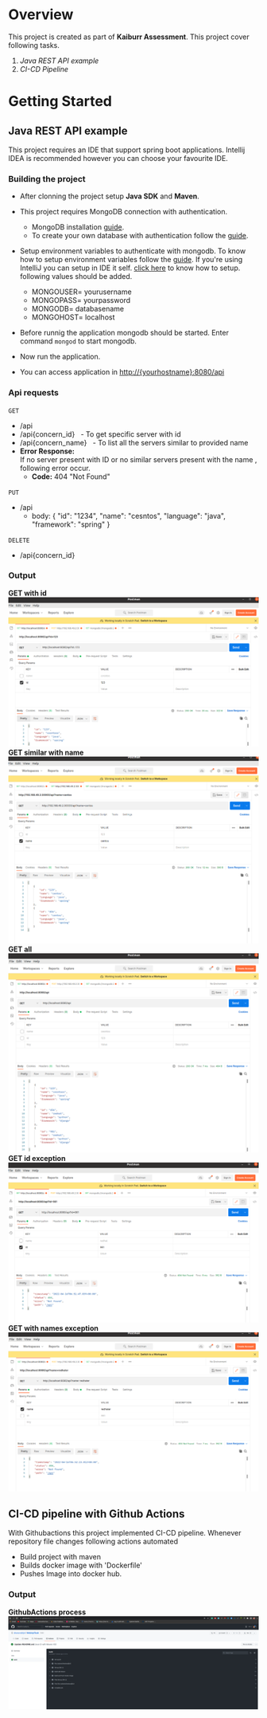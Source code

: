 # Overview

This project is created as part of **Kaiburr Assessment**. This project cover following tasks.

1. _Java REST API example_
3. _CI-CD Pipeline_

# Getting Started

## Java REST API example

This project requires an IDE that support spring boot applications. Intellij IDEA is recommended however you can choose your favourite IDE.

### Building the project

* After clonning the project setup **Java SDK** and **Maven**.
* This project requires MongoDB connection with authentication.
    * MongoDB installation [guide](https://www.mongodb.com/docs/manual/installation/).
    * To create your own database with authentication follow the [guide](https://www.mongodb.com/docs/manual/tutorial/create-users/).
* Setup environment variables to authenticate with mongodb. To know how to setup environment variables follow the [guide](https://www.schrodinger.com/kb/1842). If you're using IntelliJ you can setup in IDE it self. [click here](https://www.twilio.com/blog/set-up-env-variables-intellij-idea-java) to know how to setup.
  following values should be added.
    * MONGOUSER= yourusername
    * MONGOPASS= yourpassword
    * MONGODB= databasename
    * MONGOHOST= localhost
* Before runnig the application mongodb should be started. Enter command  ```mongod``` to start mongodb.

* Now run the application.
* You can access application in <http://{yourhostname}:8080/api>

### Api requests

`GET` <br>

* /api
* /api{concern_id} &nbsp; - To get specific server with id
* /api{concern_name} &nbsp; - To list all the servers similar to provided name <br/>
* **Error Response:** <br>
  If no server present with ID or no similar servers present with the name , following error occur.
    * **Code:** 404 "Not Found" <br>

`PUT`<br>

* /api
    * body:
      {
      "id": "1234",
      "name": "cesntos",
      "language": "java",
      "framework": "spring"
      } <br>

`DELETE` <br>
* /api{concern_id}

### Output
**GET with id**
![Get](https://github.com/shanureddy4/WebApiTask/blob/master/Screenshots/GET.png)
**GET similar with name**
![Get](https://github.com/shanureddy4/WebApiTask/blob/master/Screenshots/getsimilar%20with%20name.png)
**GET all**
![Get](https://github.com/shanureddy4/WebApiTask/blob/master/Screenshots/GETALL.png)
**GET id exception**
![Get](https://github.com/shanureddy4/WebApiTask/blob/master/Screenshots/GetIDException.png)
**GET with names exception**
![Get](https://github.com/shanureddy4/WebApiTask/blob/master/Screenshots/similarnameException.png)
## CI-CD pipeline with Github Actions
With Githubactions this project implemented CI-CD pipeline. Whenever repository file changes
following actions automated 
  * Build project with maven
  * Builds docker image with 'Dockerfile'
  * Pushes Image into docker hub.
 ### Output
 **GithubActions process**
 ![GithubActions](https://github.com/shanureddy4/WebApiTask/blob/master/Screenshots/githubactions.png)
